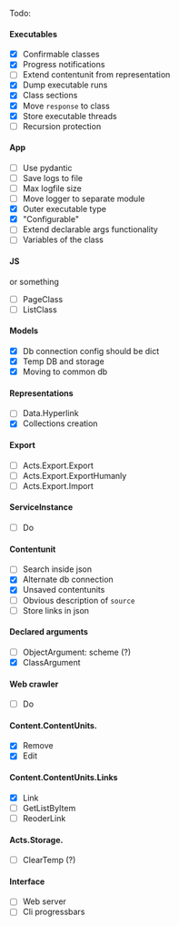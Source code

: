 Todo:

#### Executables

- [x] Сonfirmable classes
- [x] Progress notifications
- [ ] Extend contentunit from representation
- [x] Dump executable runs
- [x] Class sections
- [x] Move `response` to class
- [x] Store executable threads
- [ ] Recursion protection

#### App

- [ ] Use pydantic
- [ ] Save logs to file
- [ ] Max logfile size
- [ ] Move logger to separate module
- [x] Outer executable type
- [x] "Configurable"
- [ ] Extend declarable args functionality
- [ ] Variables of the class

#### JS

or something 

- [ ] PageClass
- [ ] ListClass

#### Models

- [x] Db connection config should be dict
- [x] Temp DB and storage
- [x] Moving to common db

#### Representations

- [ ] Data.Hyperlink
- [x] Collections creation

#### Export

- [ ] Acts.Export.Export
- [ ] Acts.Export.ExportHumanly
- [ ] Acts.Export.Import

#### ServiceInstance

- [ ] Do

#### Contentunit

- [ ] Search inside json
- [x] Alternate db connection
- [x] Unsaved contentunits
- [ ] Obvious description of `source`
- [ ] Store links in json

#### Declared arguments

- [ ] ObjectArgument: scheme (?)
- [x] ClassArgument

#### Web crawler

- [ ] Do

#### Content.ContentUnits.

- [x] Remove
- [x] Edit

#### Content.ContentUnits.Links

- [x] Link
- [ ] GetListByItem
- [ ] ReoderLink

#### Acts.Storage.

- [ ] ClearTemp (?)

#### Interface

- [ ] Web server
- [ ] Cli progressbars
